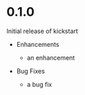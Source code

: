 # 0.1.0

Initial release of kickstart

* Enhancements
  * an enhancement

* Bug Fixes
  * a bug fix

